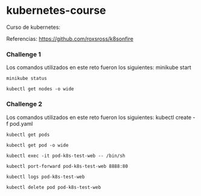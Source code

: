 # kubernetes-course
Curso de kubernetes:

Referencias:
https://github.com/roxsross/k8sonfire

### Challenge 1
Los comandos utilizados en este reto fueron los siguientes:
    minikube start

    minikube status

    kubectl get nodes -o wide

### Challenge 2
Los comandos utilizados en este reto fueron los siguientes:
    kubectl create -f pod.yaml

    kubectl get pods

    kubectl get pod -o wide

    kubectl exec -it pod-k8s-test-web -- /bin/sh

    kubectl port-forward pod-k8s-test-web 8888:80

    kubectl logs pod-k8s-test-web

    kubectl delete pod pod-k8s-test-web